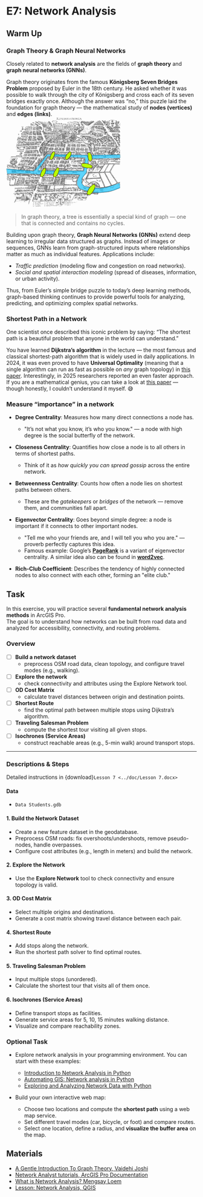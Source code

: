 # E7: Network Analysis

## Warm Up
### Graph Theory & Graph Neural Networks

Closely related to **network analysis** are the fields of **graph theory** and **graph neural networks (GNNs)**.  

Graph theory originates from the famous **Königsberg Seven Bridges Problem** proposed by Euler in the 18th century. He asked whether it was possible to walk through the city of Königsberg and cross each of its seven bridges exactly once. 
Although the answer was “no,” this puzzle laid the foundation for graph theory — the mathematical study of **nodes (vertices)** and **edges (links)**.  
![Seven Bridges Problem](../images/ex7/Konigsberg_bridges.png "The illustration of Königsberg Bridge problem")

> In graph theory, a tree is essentially a special kind of graph — one that is connected and contains no cycles.

Building upon graph theory, **Graph Neural Networks (GNNs)** extend deep learning to irregular data structured as graphs. 
Instead of images or sequences, GNNs learn from graph-structured inputs where relationships matter as much as individual features. 
Applications include:  
- *Traffic prediction* (modeling flow and congestion on road networks).  
- *Social and spatial interaction modeling* (spread of diseases, information, or urban activity).  

Thus, from Euler’s simple bridge puzzle to today’s deep learning methods, graph-based thinking continues to provide powerful tools for analyzing, predicting, and optimizing complex spatial networks.  

### Shortest Path in a Network
One scientist once described this iconic problem by saying: “The shortest path is a beautiful problem that anyone in the world can understand.” 

You have learned **Dijkstra’s algorithm** in the lecture — the most famous and classical shortest-path algorithm that is widely used in daily applications. 
In 2024, it was even proved to have **Universal Optimality** (meaning that a single algorithm can run as fast as possible on *any* graph topology) in [this paper](https://arxiv.org/abs/2311.11793). Interestingly, in 2025 researchers reported an even faster approach. If you are a mathematical genius, you can take a look at [this paper](https://arxiv.org/abs/1808.10658) — though honestly, I couldn’t understand it myself. 😅

### Measure “importance” in a network
- **Degree Centrality**: Measures how many direct connections a node has.  
  - "It’s not what you know, it’s who you know." — a node with high degree is the social butterfly of the network.  

- **Closeness Centrality**: Quantifies how close a node is to all others in terms of shortest paths.  
  - Think of it as *how quickly you can spread gossip* across the entire network.  

- **Betweenness Centrality**: Counts how often a node lies on shortest paths between others.  
  - These are the *gatekeepers* or *bridges* of the network — remove them, and communities fall apart.  

- **Eigenvector Centrality**: Goes beyond simple degree: a node is important if it connects to other important nodes.  
  - "Tell me who your friends are, and I will tell you who you are." — proverb perfectly captures this idea.  
  - Famous example: Google’s **[PageRank](https://en.wikipedia.org/wiki/PageRank)** is a variant of eigenvector centrality. A similar idea also can be found in **[word2vec](https://www.tensorflow.org/text/tutorials/word2vec)**.

- **Rich-Club Coefficient**: Describes the tendency of highly connected nodes to also connect with each other, forming an "elite club." 

## Task
In this exercise, you will practice several **fundamental network analysis methods** in ArcGIS Pro.  
The goal is to understand how networks can be built from road data and analyzed for accessibility, connectivity, and routing problems.  

### Overview
- [ ] **Build a network dataset**  
  - preprocess OSM road data, clean topology, and configure travel modes (e.g., walking).  
- [ ] **Explore the network**  
  - check connectivity and attributes using the Explore Network tool.  
- [ ] **OD Cost Matrix**  
  - calculate travel distances between origin and destination points.  
- [ ] **Shortest Route**  
  - find the optimal path between multiple stops using Dijkstra’s algorithm.  
- [ ] **Traveling Salesman Problem**  
  - compute the shortest tour visiting all given stops.  
- [ ] **Isochrones (Service Areas)**  
  - construct reachable areas (e.g., 5-min walk) around transport stops.  

---

### Descriptions & Steps
Detailed instructions in {download}`Lesson 7 <../doc/Lesson 7.docx>`

#### Data
- `Data Students.gdb`

#### 1. Build the Network Dataset
- Create a new feature dataset in the geodatabase.  
- Preprocess OSM roads: fix overshoots/undershoots, remove pseudo-nodes, handle overpasses.  
- Configure cost attributes (e.g., length in meters) and build the network.  

#### 2. Explore the Network
- Use the **Explore Network** tool to check connectivity and ensure topology is valid.  

#### 3. OD Cost Matrix
- Select multiple origins and destinations.  
- Generate a cost matrix showing travel distance between each pair.  

#### 4. Shortest Route
- Add stops along the network.  
- Run the shortest path solver to find optimal routes.  

#### 5. Traveling Salesman Problem
- Input multiple stops (unordered).  
- Calculate the shortest tour that visits all of them once.  

#### 6. Isochrones (Service Areas)
- Define transport stops as facilities.  
- Generate service areas for 5, 10, 15 minutes walking distance.  
- Visualize and compare reachability zones.  


### Optional Task
- Explore network analysis in your programming environment. You can start with these examples:  
  - [Introduction to Network Analysis in Python](https://trenton3983.github.io/posts/intro-network-analysis/)  
  - [Automating GIS: Network analysis in Python](https://autogis-site.readthedocs.io/en/latest/lessons/lesson-6/network-analysis.html)  
  - [Exploring and Analyzing Network Data with Python](https://programminghistorian.org/en/lessons/exploring-and-analyzing-network-data-with-python)  

- Build your own interactive web map:  
  - Choose two locations and compute the **shortest path** using a web map service.  
  - Set different travel modes (car, bicycle, or foot) and compare routes.  
  - Select one location, define a radius, and **visualize the buffer area** on the map.



## Materials
- [A Gentle Introduction To Graph Theory, Vaidehi Joshi](https://medium.com/basecs/a-gentle-introduction-to-graph-theory-77969829ead8)
- [Network Analyst tutorials, ArcGIS Pro Documentation](https://pro.arcgis.com/en/pro-app/latest/help/analysis/networks/network-analyst-tutorials.htm)
- [What is Network Analysis? Mengsay Loem](https://medium.com/data-science/network-analysis-d734cd7270f8)
- [Lesson: Network Analysis, QGIS](https://docs.qgis.org/3.40/en/docs/training_manual/vector_analysis/network_analysis.html)
